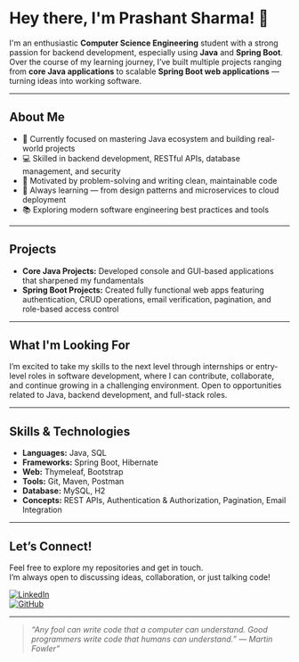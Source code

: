 # Hey there, I'm Prashant Sharma! 👋

I'm an enthusiastic **Computer Science Engineering** student with a strong passion for backend development, especially using **Java** and **Spring Boot**. Over the course of my learning journey, I’ve built multiple projects ranging from **core Java applications** to scalable **Spring Boot web applications** — turning ideas into working software.

---

## About Me

- 🔭 Currently focused on mastering Java ecosystem and building real-world projects  
- 💻 Skilled in backend development, RESTful APIs, database management, and security  
- 🎯 Motivated by problem-solving and writing clean, maintainable code  
- 🌱 Always learning — from design patterns and microservices to cloud deployment  
- 📚 Exploring modern software engineering best practices and tools  

---

## Projects

- **Core Java Projects:** Developed console and GUI-based applications that sharpened my fundamentals  
- **Spring Boot Projects:** Created fully functional web apps featuring authentication, CRUD operations, email verification, pagination, and role-based access control  

---

## What I'm Looking For

I’m excited to take my skills to the next level through internships or entry-level roles in software development, where I can contribute, collaborate, and continue growing in a challenging environment. Open to opportunities related to Java, backend development, and full-stack roles.

---

## Skills & Technologies

- **Languages:** Java, SQL  
- **Frameworks:** Spring Boot, Hibernate  
- **Web:** Thymeleaf, Bootstrap  
- **Tools:** Git, Maven, Postman  
- **Database:** MySQL, H2  
- **Concepts:** REST APIs, Authentication & Authorization, Pagination, Email Integration  

---

## Let’s Connect!

Feel free to explore my repositories and get in touch.  
I’m always open to discussing ideas, collaboration, or just talking code!

[![LinkedIn](https://img.shields.io/badge/LinkedIn-blue?logo=linkedin&logoColor=white)](https://www.linkedin.com/in/prashantknp8)  
[![GitHub](https://img.shields.io/badge/GitHub-black?logo=github&logoColor=white)](https://github.com/prashantknp8)

---

> *“Any fool can write code that a computer can understand. Good programmers write code that humans can understand.” — Martin Fowler”*
